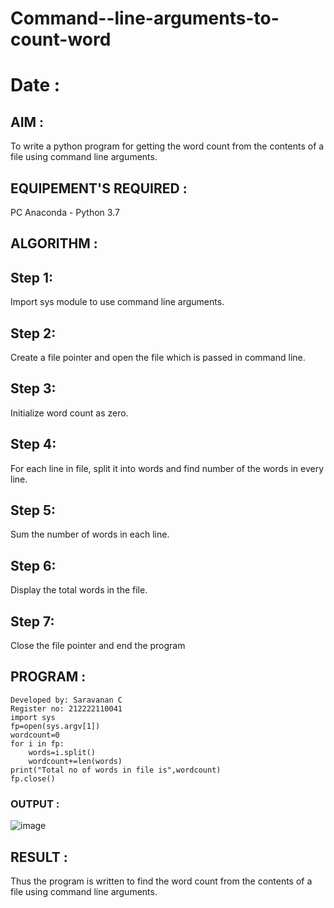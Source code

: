 # Command--line-arguments-to-count-word
# Date : 
## AIM :
To write a python program for getting the word count from the contents of a file using command line arguments.
## EQUIPEMENT'S REQUIRED : 
PC
Anaconda - Python 3.7
## ALGORITHM : 
## Step 1:
Import sys module to use command line arguments.

## Step 2:
Create a file pointer and open the file which is passed in command line.

## Step 3:
Initialize word count as zero.

## Step 4:
For each line in file, split it into words and find number of the words in every line.

## Step 5:
Sum the number of words in each line.

## Step 6:
Display the total words in the file.

## Step 7:
Close the file pointer and end the program
## PROGRAM :
```
Developed by: Saravanan C 
Register no: 212222110041
import sys
fp=open(sys.argv[1])
wordcount=0
for i in fp:
    words=i.split()
    wordcount+=len(words)
print("Total no of words in file is",wordcount)
fp.close()
```
### OUTPUT :

![image](https://github.com/23000966/Command--line-arguments-to-count-word/assets/153983364/6b1e150c-6df4-41ae-8b72-154b829843ae)


## RESULT :
Thus the program is written to find the word count from the contents of a file using command line arguments.
